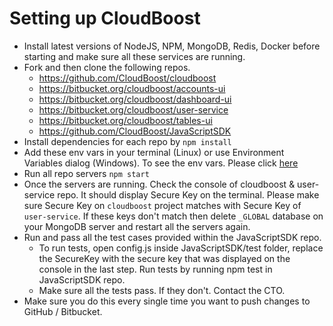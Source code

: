 # Setting up CloudBoost

- Install latest versions of NodeJS, NPM, MongoDB, Redis, Docker before starting and make sure all these services are running.
- Fork and then clone the following repos.
   - https://github.com/CloudBoost/cloudboost
   - https://bitbucket.org/cloudboost/accounts-ui
   - https://bitbucket.org/cloudboost/dashboard-ui
   - https://bitbucket.org/cloudboost/user-service
   - https://bitbucket.org/cloudboost/tables-ui
   - https://github.com/CloudBoost/JavaScriptSDK
- Install dependencies for each repo by `npm install`
- Add these env vars in your terminal (Linux) or use Environment Variables dialog (Windows). To see the env vars. Please click [here](https://hackerbaycompany.slack.com/files/U2JE4HBUK/F3LACUE4T/Environment_Variables)
- Run all repo servers `npm start`
- Once the servers are running. Check the console of cloudboost & user-service repo. It should display Secure Key on the terminal. Please make sure Secure Key on `cloudboost` project matches with Secure Key of `user-service`. If these keys don't match then delete `_GLOBAL` database on your MongoDB server and restart all the servers again.
- Run and pass all the test cases provided within the JavaScriptSDK repo.
  - To run tests, open config.js inside JavaScriptSDK/test folder, replace the SecureKey with the secure key that was displayed on the console in the last step. Run tests by running npm test in JavaScriptSDK repo.
  - Make sure all the tests pass. If they don't. Contact the CTO.
- Make sure you do this every single time you want to push changes to GitHub / Bitbucket. 
